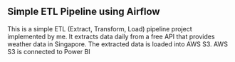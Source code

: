 ## Simple ETL Pipeline using Airflow

This is a simple ETL (Extract, Transform, Load) pipeline project implemented by me. It extracts data daily from a free API that provides weather data in Singapore. The extracted data is loaded into AWS S3. AWS S3 is connected to Power BI
